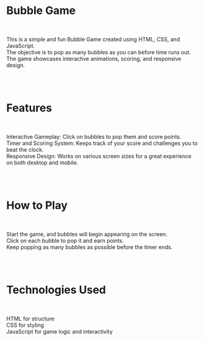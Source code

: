 <h1 >Bubble Game</h1><br>
<p>This is a simple and fun Bubble Game created using HTML, CSS, and JavaScript.<br>The objective is to pop as many bubbles as you can before time runs out. <br>The game showcases interactive animations, scoring, and responsive design.</p>
<br><br>
<h1>Features</h1><br>
<p>Interactive Gameplay: Click on bubbles to pop them and score points.<br>
Timer and Scoring System: Keeps track of your score and challenges you to beat the clock.<br>
Responsive Design: Works on various screen sizes for a great experience on both desktop and mobile.</p><br><br>
<h1>How to Play</h1><br>
<p>Start the game, and bubbles will begin appearing on the screen.<br>
Click on each bubble to pop it and earn points.<br>
Keep popping as many bubbles as possible before the timer ends.</p><br><br>
<h1>Technologies Used</h1><br>
<p>HTML for structure<br>
CSS for styling<br>
JavaScript for game logic and interactivity</p>
